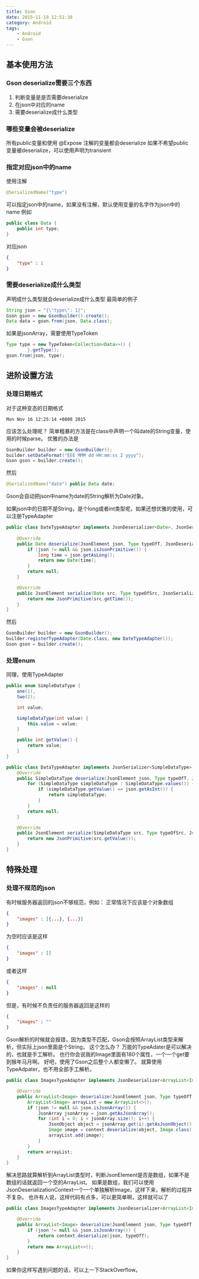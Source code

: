 ```yaml
---
title: Gson
date: 2015-11-19 12:51:38
category: Android
tags: 
    - Android
    - Gson
---
```

## 基本使用方法
### Gson deserialize需要三个东西
1. 判断变量是是否需要deserialize
1. 在json中对应的name 
1. 需要deserialize成什么类型

### 哪些变量会被deserialize
所有public变量和使用 @Expose 注解的变量都会deserialize
如果不希望public变量被deserialize，可以使用声明为transient 

### 指定对应json中的name
使用注解
```java
@SerializedName("type")
```
可以指定json中的name，如果没有注解，默认使用变量的名字作为json中的name
例如
```java
public class Data {
    public int type;
}
```
对应json
```json
{
    "type" : 1
}
```
### 需要deserialize成什么类型
声明成什么类型就会deserialize成什么类型
最简单的例子
```java
String json = "{\"type\": 1}";
Gson gson = new GsonBuilder().create();
Data data = gson.from(json, Data.class);
```
如果是jsonArray，需要使用TypeToken
```java
Type type = new TypeToken<Collection<Data>>() {
        }.getType();
gson.from(json, type);
```
## 进阶设置方法
### 处理日期格式
对于这种变态的日期格式
```
Mon Nov 16 12:25:14 +0800 2015
```
应该怎么处理呢？
简单粗暴的方法是在class中声明一个叫date的String变量，使用的时候parse。
优雅的办法是
```java
GsonBuilder builder = new GsonBuilder();
builder.setDateFormat("EEE MMM dd HH:mm:ss Z yyyy");
Gson gson = builder.create();
```
然后
```java
@SerializedName("date") public Data date;
```
Gson会自动把json中name为date的String解析为Date对象。

如果json中的日期不是String，是个long或者int类型呢，如果还想优雅的使用，可以注册TypeAdapter
```java
public class DateTypeAdapter implements JsonDeserializer<Date>, JsonSerializer<Date> {
    
    @Override
    public Date deserialize(JsonElement json, Type typeOfT, JsonDeserializationContext context) throws JsonParseException {
        if (json != null && json.isJsonPrimitive()) {
            long time = json.getAsLong();
            return new Date(time);
        }
        return null;
    }

    @Override
    public JsonElement serialize(Date src, Type typeOfSrc, JsonSerializationContext context) {
        return new JsonPrimitive(src.getTime());
    }
}
```
然后
```java
GsonBuilder builder = new GsonBuilder();
builder.registerTypeAdapter(Date.class, new DateTypeAdapter());
Gson gson = builder.create();
```
### 处理enum
同理，使用TypeAdapter
```java
public enum SimpleDataType {
    one(1),
    two(2);

    int value;

    SimpleDataType(int value) {
        this.value = value;
    }

    public int getValue() {
        return value;
    }
}
```
```java
public class DataTypeAdapter implements JsonSerializer<SimpleDataType>, JsonDeserializer<SimpleDataType> {
    @Override
    public SimpleDataType deserialize(JsonElement json, Type typeOfT, JsonDeserializationContext context) throws JsonParseException {
        for (SimpleDataType simpleDataType : SimpleDataType.values()) {
            if (simpleDataType.getValue() == json.getAsInt()) {
                return simpleDataType;
            }
        }
        return null;
    }

    @Override
    public JsonElement serialize(SimpleDataType src, Type typeOfSrc, JsonSerializationContext context) {
        return new JsonPrimitive(src.getValue());
    }
}
```
## 特殊处理
### 处理不规范的json
有时候服务器返回的json不够规范，例如：
正常情况下应该是个对象数组
```json
{
    "images" : [{...}, {...}]
}
```
为空时应该是这样
```json
{
    "images" : []
}
```
或者这样
```json
{
    "images" : null
}
```
但是，有时候不负责任的服务器返回是这样的
```json
{
    "images" : ""
}
```
Gson解析的时候就会报错，因为类型不匹配，Gson会按照ArrayList<Image>类型来解析，但实际上json里面是个String，
这个怎么办？
万能的TypeAdater是可以解决的，也就是手工解析。
也行你会说我的Image里面有180个属性，一个一个get要到猴年马月啊。
好吧，使用了Gson之后整个人都变懒了。
就算使用TypeAdpater，也不用全部手工解析。
```java
public class ImagesTypeAdapter implements JsonDeserializer<ArrayList<Image>> {

    @Override
    public ArrayList<Image> deserialize(JsonElement json, Type typeOfT, JsonDeserializationContext context) throws JsonParseException {
        ArrayList<Image> arrayList = new ArrayList<>();
        if (json != null && json.isJsonArray()) {
            JsonArray jsonArray = json.getAsJsonArray();
            for (int i = 0; i < jsonArray.size(); i++) {
                JsonObject object = jsonArray.get(i).getAsJsonObject();
                Image image = context.deserialize(object, Image.class);
                arrayList.add(image);
            }
        }
        return arrayList;
    }
}
```
解决思路就算解析到ArrayList<Image>类型时，判断JsonElement是否是数组，如果不是数组的话就返回一个空的ArrayList。
如果是数组，我们可以使用JsonDeserializationContext一个一个单独解析Image，这样下来，解析的过程并不复杂。
也许有人说，这样代码有点多，可以更简单啊，这样就可以了
```java
public class ImagesTypeAdapter implements JsonDeserializer<ArrayList<Image>> {

    @Override
    public ArrayList<Image> deserialize(JsonElement json, Type typeOfT, JsonDeserializationContext context) throws JsonParseException {
        if (json != null && json.isJsonArray()) {
            return context.deserialize(json, typeOfT);
        }
        return new ArrayList<>();
    }
}
```
如果你这样写遇到问题的话，可以上一下StackOverflow。

